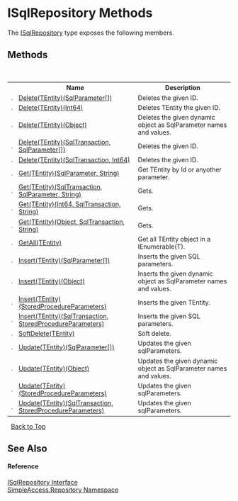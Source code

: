 # ISqlRepository Methods
 

The <a href="T_SimpleAccess_Repository_ISqlRepository">ISqlRepository</a> type exposes the following members.


## Methods
&nbsp;<table><tr><th></th><th>Name</th><th>Description</th></tr><tr><td>![Public method](media/pubmethod.gif "Public method")</td><td><a href="M_SimpleAccess_Repository_ISqlRepository_Delete__1">Delete(TEntity)(SqlParameter[])</a></td><td>
Deletes the given ID.</td></tr><tr><td>![Public method](media/pubmethod.gif "Public method")</td><td><a href="M_SimpleAccess_Repository_ISqlRepository_Delete__1_3">Delete(TEntity)(Int64)</a></td><td>
Deletes TEntity the given ID.</td></tr><tr><td>![Public method](media/pubmethod.gif "Public method")</td><td><a href="M_SimpleAccess_Repository_ISqlRepository_Delete__1_4">Delete(TEntity)(Object)</a></td><td>
Deletes the given dynamic object as SqlParameter names and values.</td></tr><tr><td>![Public method](media/pubmethod.gif "Public method")</td><td><a href="M_SimpleAccess_Repository_ISqlRepository_Delete__1_1">Delete(TEntity)(SqlTransaction, SqlParameter[])</a></td><td>
Deletes the given ID.</td></tr><tr><td>![Public method](media/pubmethod.gif "Public method")</td><td><a href="M_SimpleAccess_Repository_ISqlRepository_Delete__1_2">Delete(TEntity)(SqlTransaction, Int64)</a></td><td>
Deletes the given ID.</td></tr><tr><td>![Public method](media/pubmethod.gif "Public method")</td><td><a href="M_SimpleAccess_Repository_ISqlRepository_Get__1">Get(TEntity)(SqlParameter, String)</a></td><td>
Get TEntity by Id or anyother parameter.</td></tr><tr><td>![Public method](media/pubmethod.gif "Public method")</td><td><a href="M_SimpleAccess_Repository_ISqlRepository_Get__1_1">Get(TEntity)(SqlTransaction, SqlParameter, String)</a></td><td>
Gets.</td></tr><tr><td>![Public method](media/pubmethod.gif "Public method")</td><td><a href="M_SimpleAccess_Repository_ISqlRepository_Get__1_2">Get(TEntity)(Int64, SqlTransaction, String)</a></td><td>
Gets.</td></tr><tr><td>![Public method](media/pubmethod.gif "Public method")</td><td><a href="M_SimpleAccess_Repository_ISqlRepository_Get__1_3">Get(TEntity)(Object, SqlTransaction, String)</a></td><td>
Gets.</td></tr><tr><td>![Public method](media/pubmethod.gif "Public method")</td><td><a href="M_SimpleAccess_Repository_ISqlRepository_GetAll__1">GetAll(TEntity)</a></td><td>
Get all TEntity object in a IEnumerable(T).</td></tr><tr><td>![Public method](media/pubmethod.gif "Public method")</td><td><a href="M_SimpleAccess_Repository_ISqlRepository_Insert__1_1">Insert(TEntity)(SqlParameter[])</a></td><td>
Inserts the given SQL parameters.</td></tr><tr><td>![Public method](media/pubmethod.gif "Public method")</td><td><a href="M_SimpleAccess_Repository_ISqlRepository_Insert__1_3">Insert(TEntity)(Object)</a></td><td>
Inserts the given dynamic object as SqlParameter names and values.</td></tr><tr><td>![Public method](media/pubmethod.gif "Public method")</td><td><a href="M_SimpleAccess_Repository_ISqlRepository_Insert__1">Insert(TEntity)(StoredProcedureParameters)</a></td><td>
Inserts the given TEntity.</td></tr><tr><td>![Public method](media/pubmethod.gif "Public method")</td><td><a href="M_SimpleAccess_Repository_ISqlRepository_Insert__1_2">Insert(TEntity)(SqlTransaction, StoredProcedureParameters)</a></td><td>
Inserts the given SQL parameters.</td></tr><tr><td>![Public method](media/pubmethod.gif "Public method")</td><td><a href="M_SimpleAccess_Repository_ISqlRepository_SoftDelete__1">SoftDelete(TEntity)</a></td><td>
Soft delete.</td></tr><tr><td>![Public method](media/pubmethod.gif "Public method")</td><td><a href="M_SimpleAccess_Repository_ISqlRepository_Update__1_1">Update(TEntity)(SqlParameter[])</a></td><td>
Updates the given sqlParameters.</td></tr><tr><td>![Public method](media/pubmethod.gif "Public method")</td><td><a href="M_SimpleAccess_Repository_ISqlRepository_Update__1_3">Update(TEntity)(Object)</a></td><td>
Updates the given dynamic object as SqlParameter names and values.</td></tr><tr><td>![Public method](media/pubmethod.gif "Public method")</td><td><a href="M_SimpleAccess_Repository_ISqlRepository_Update__1">Update(TEntity)(StoredProcedureParameters)</a></td><td>
Updates the given sqlParameters.</td></tr><tr><td>![Public method](media/pubmethod.gif "Public method")</td><td><a href="M_SimpleAccess_Repository_ISqlRepository_Update__1_2">Update(TEntity)(SqlTransaction, StoredProcedureParameters)</a></td><td>
Updates the given sqlParameters.</td></tr></table>&nbsp;
<a href="#isqlrepository-methods">Back to Top</a>

## See Also


#### Reference
<a href="T_SimpleAccess_Repository_ISqlRepository">ISqlRepository Interface</a><br /><a href="N_SimpleAccess_Repository">SimpleAccess.Repository Namespace</a><br />